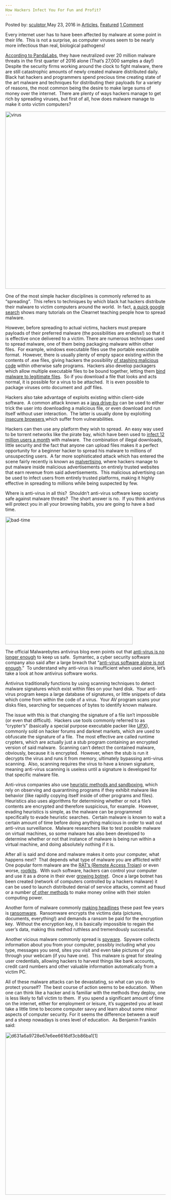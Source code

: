 ```yaml
---
How Hackers Infect You For Fun and Profit?
---
```

<article class="post-listing post-14162 post type-post status-publish format-standard has-post-thumbnail hentry category-articles category-deepdot-news tag-fun tag-hackers tag-infect tag-profit">
    <div class="post-inner">
    <p class="post-meta">
    <span>Posted by: <a href="https://www.deepdotweb.com/author/sculptor/" title="">sculptor </a></span>
    <span>May 23, 2016</span>
    <span>in <a href="https://www.deepdotweb.com/category/articles/" rel="category tag">Articles</a>, <a href="https://www.deepdotweb.com/category/deepdot-news/" rel="category tag">Featured</a></span>
    <span><a href="https://www.deepdotweb.com/2016/05/23/how-hackers-infect-you-for-fun-and-profit/#comments">1 Comment</a></span>
    </p>
    <div class="clear"></div>
    <div class="entry">
    <p>Every internet user has to have been affected by malware at some point in their life.  This is not a surprise, as computer viruses seem to be nearly more infectious than real, biological pathogens!</p>
    <p><a href="http://www.pandasecurity.com/mediacenter/src/uploads/2016/05/Pandalabs-2016-T1-EN-LR.pdf">According to PandaLabs</a>, they have neutralized over 20 million malware threats in the first quarter of 2016 alone (That’s 27,000 samples a day!)  Despite the security firms working around the clock to fight malware, there are still catastrophic amounts of newly created malware distributed daily.  Black hat hackers and programmers spend precious time creating state of the art malware and techniques for distributing their payloads for a variety of reasons, the most common being the desire to make large sums of money over the internet.  There are plenty of ways hackers manage to get rich by spreading viruses, but first of all, how does malware manage to make it onto victim computers?</p>
    <p><a href="https://www.deepdotweb.com/wp-content/uploads/2016/05/virus.png"><img class="aligncenter size-full wp-image-14165" src="https://www.deepdotweb.com/wp-content/uploads/2016/05/virus.png" alt="virus" width="1176" height="555" srcset="https://www.deepdotweb.com/wp-content/uploads/2016/05/virus.png 1176w, https://www.deepdotweb.com/wp-content/uploads/2016/05/virus-300x142.png 300w, https://www.deepdotweb.com/wp-content/uploads/2016/05/virus-1024x483.png 1024w" sizes="(max-width: 1176px) 100vw, 1176px" /></a></p>
    <p>One of the most simple hacker disciplines is commonly referred to as “spreading”.  This refers to techniques by which black hat hackers distribute their malware to victim computers around the world.  In fact, <a href="https://www.google.ca/#q=spreading+tutorial">a quick google search</a> shows many tutorials on the Clearnet teaching people how to spread malware.</p>
    <p>However, before spreading to actual victims, hackers must prepare payloads of their preferred malware (the possibilities are endless!) so that it is effective once delivered to a victim. There are numerous techniques used to spread malware, one of them being packaging malware within other files.  For example, windows executable files use the portable executable format.  However, there is usually plenty of empty space existing within the contents of .exe files, giving hackers the possibility <a href="http://www.debasish.in/2013/06/injecting-shellcode-into-portable.html">of stashing malicious code</a> within otherwise safe programs.  Hackers also develop packagers which allow multiple executable files to be bound together, letting them <a href="http://gizmodo.com/a-new-attack-secretly-binds-malware-to-legitimate-softw-1624894033">bind malware to legitimate files</a>.  So if you download a file that looks and acts normal, it is possible for a virus to be attached.  It is even possible to package viruses onto document and .pdf files.</p>
    <p>Hackers also take advantage of exploits existing within client-side software.  A common attack known as a <a href="https://en.wikipedia.org/wiki/Drive-by_download">java drive-by</a> can be used to either trick the user into downloading a malicious file, or even download and run itself without user interaction.  The latter is usually done by exploiting <a href="https://www.sans.org/reading-room/whitepapers/application/web-browser-insecurity-1637">insecure browsers </a>which suffer from vulnerabilities.</p>
    <p>Hackers can then use any platform they wish to spread.  An easy way used to be torrent networks like the pirate bay, which have been used to <a href="http://www.zdnet.com/article/torrent-websites-infect-12-million-users-a-month-with-malware/">infect 12 million users a month</a> with malware.  The combination of illegal downloads, little security and the fact that anyone can upload files makes it a perfect opportunity for a beginner hacker to spread his malware to millions of unsuspecting users.  A far more sophisticated attack which has entered the scene fairly recently is known as <a href="https://www.theguardian.com/technology/2016/mar/16/major-sites-new-york-times-bbc-ransomware-malvertising">malvertising</a>, where hackers manage to put malware inside malicious advertisements on entirely trusted websites that earn revenue from said advertisements.  This malicious advertising can be used to infect users from entirely trusted platforms, making it highly effective in spreading to millions while being suspected by few.</p>
    <p>Where is anti-virus in all this?  Shouldn’t anti-virus software keep society safe against malware threats?  The short answer is no.  If you think antivirus will protect you in all your browsing habits, you are going to have a bad time.</p>
    <p><a href="https://www.deepdotweb.com/wp-content/uploads/2016/05/bad-time.jpg"><img class="aligncenter size-full wp-image-14167" src="https://www.deepdotweb.com/wp-content/uploads/2016/05/bad-time.jpg" alt="bad-time" width="400" height="400" srcset="https://www.deepdotweb.com/wp-content/uploads/2016/05/bad-time.jpg 400w, https://www.deepdotweb.com/wp-content/uploads/2016/05/bad-time-150x150.jpg 150w, https://www.deepdotweb.com/wp-content/uploads/2016/05/bad-time-300x300.jpg 300w, https://www.deepdotweb.com/wp-content/uploads/2016/05/bad-time-55x55.jpg 55w, https://www.deepdotweb.com/wp-content/uploads/2016/05/bad-time-50x50.jpg 50w" sizes="(max-width: 400px) 100vw, 400px" /></a></p>
    <p>The official Malwarebytes antivirus blog even points out that <a href="https://blog.malwarebytes.org/101/2015/11/three-reasons-why-anti-virus-alone-is-no-longer-enough/">anti-virus is no longer enough</a> to keep us safe.  Symantec, a cyber security software company also said after a large breach that “<a href="http://searchsecurity.techtarget.com/feature/Antivirus-evasion-techniques-show-ease-in-avoiding-antivirus-detection">anti-virus software alone is not enough</a>.”  To understand why anti-virus is insufficient when used alone, let’s take a look at how antivirus software works.</p>
    <p>Antivirus traditionally functions by using scanning techniques to detect malware signatures which exist within files on your hard disk.  Your anti-virus program keeps a large database of signatures, or little snippets of data which come from within the code of a virus.  Your AV program scans your disks files, searching for sequences of bytes to identify known malware.</p>
    <p>The issue with this is that changing the signature of a file isn’t impossible (or even that difficult).  Hackers use tools commonly referred to as “crypter’s” (basically a special purpose executable packer like <a href="https://en.wikipedia.org/wiki/UPX">UPX</a>), commonly sold on hacker forums and darknet markets, which are used to obfuscate the signature of a file.  The most effective are called runtime crypters, which are actually just a stub program containing an encrypted version of said malware.  Scanning can’t detect the contained malware, obviously, because it is encrypted.  However, when the stub is run it decrypts the virus and runs it from memory, ultimately bypassing anti-virus scanning.  Also, scanning requires the virus to have a known signature, meaning anti-virus scanning is useless until a signature is developed for that specific malware file.</p>
    <p>Anti-virus companies also use <a href="https://www.opswat.com/blog/understanding-heuristic-based-scanning-vs-sandboxing">heuristic methods and sandboxing</a>, which rely on observing and quarantining programs if they exhibit malware like behavior (like rapidly copying itself inside of other programs and files).  Heuristics also uses algorithms for determining whether or not a file’s contents are encrypted and therefore suspicious, for example.  However, evading heuristics is simple, as the malware can be programmed specifically to evade heuristic searches.  Certain malware is known to wait a certain amount of time before doing anything malicious in order to wait out anti-virus surveillance.  Malware researchers like to test possible malware on virtual machines, so some malware has also been developed to determine whether or not that instance of malware is being run within a virtual machine, and doing absolutely nothing if it is.</p>
    <p>After all is said and done and malware makes it onto your computer, what happens next?  That depends what type of malware you are afflicted with!  One popular form malware are the <a href="https://technet.microsoft.com/en-us/library/dd632947.aspx">RAT’s (Remote Access Trojan</a>) or even worse, <a href="https://en.wikipedia.org/wiki/Rootkit">rootkits</a>.  With such software, hackers can control your computer and use it as a drone in their ever <a href="http://www.forbes.com/sites/eliseackerman/2012/05/19/i-run-a-small-botnet-and-sell-stolen-information-ask-me-anything/#725be98d6371">growing botnet</a>.  Once a large botnet has been created (network of computers controlled by a hackers malware) it can be used to launch distributed denial of service attacks, commit ad fraud or a number <a href="http://www.symantec.com/connect/blogs/four-ways-cybercriminals-profit-botnets">of other methods</a> to make money online with their stolen computing power.</p>
    <p>Another form of malware commonly <a href="http://www.engadget.com/2016/05/19/teslacrypt-ransomware-creators-hand-over-key/">making headlines</a> these past few years is <a href="https://en.wikipedia.org/wiki/Ransomware">ransomware</a>.  Ransomware encrypts the victims data (pictures, documents, everything!) and demands a ransom be paid for the encryption key.  Without the encryption key, it is basically impossible to regain the user’s data, making this method ruthless and tremendously successful.</p>
    <p>Another vicious malware commonly spread is <a href="https://en.wikipedia.org/wiki/Spyware">spyware</a>.  Spyware collects information about you from your computer, possibly including what you type, messages you send, sites you visit and even take pictures of you through your webcam (if you have one).  This malware is great for stealing user credentials, allowing hackers to harvest things like bank accounts, credit card numbers and other valuable information automatically from a victim PC.</p>
    <p>All of these malware attacks can be devastating, so what can you do to protect yourself?  The best course of action seems to be education.  When one can think like a hacker and is familiar with the methods they deploy, one is less likely to fall victim to them.  If you spend a significant amount of time on the internet, either for employment or leisure, it’s suggested you at least take a little time to become computer savvy and learn about some minor aspects of computer security. For it seems the difference between a wolf and a sheep nowadays is ones level of education.  As Benjamin Franklin said:</p>
    <p><a href="https://www.deepdotweb.com/wp-content/uploads/2016/05/d631a6a9728e67e6ee6616df3cb86ba11.jpg"><img class="aligncenter size-full wp-image-14168" src="https://www.deepdotweb.com/wp-content/uploads/2016/05/d631a6a9728e67e6ee6616df3cb86ba11.jpg" alt="d631a6a9728e67e6ee6616df3cb86ba1[1]" width="720" height="508" srcset="https://www.deepdotweb.com/wp-content/uploads/2016/05/d631a6a9728e67e6ee6616df3cb86ba11.jpg 720w, https://www.deepdotweb.com/wp-content/uploads/2016/05/d631a6a9728e67e6ee6616df3cb86ba11-300x212.jpg 300w" sizes="(max-width: 720px) 100vw, 720px" /></a></p>
    </div>
    <span style="display:none"><a href="https://www.deepdotweb.com/tag/fun/" rel="tag">fun</a> <a href="https://www.deepdotweb.com/tag/hackers/" rel="tag">hackers</a> <a href="https://www.deepdotweb.com/tag/infect/" rel="tag">infect</a> <a href="https://www.deepdotweb.com/tag/profit/" rel="tag">profit</a></span> <span style="display:none" class="updated">2016-05-23</span>
    <div style="display:none" class="vcard author" itemprop="author" itemscope itemtype="http://schema.org/Person"><strong class="fn" itemprop="name"><a href="https://www.deepdotweb.com/author/sculptor/" title="Posts by sculptor" rel="author">sculptor</a></strong></div>
    </div>
</article>

